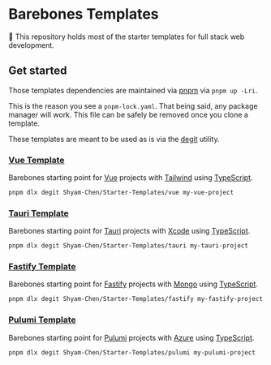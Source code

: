 # Barebones Templates

🍖 This repository holds most of the starter templates for full stack web development.

## Get started

Those templates dependencies are maintained via [pnpm](https://pnpm.io/) via `pnpm up -Lri`.

This is the reason you see a `pnpm-lock.yaml`. That being said, any package manager will work. This file can be safely be removed once you clone a template.

These templates are meant to be used as is via the [degit](https://github.com/Rich-Harris/degit) utility.

### [Vue Template](./vue)

Barebones starting point for [Vue](https://vuejs.org/) projects with [Tailwind](https://tailwindcss.com/) using [TypeScript](https://www.typescriptlang.org/).

```sh
pnpm dlx degit Shyam-Chen/Starter-Templates/vue my-vue-project
```

### [Tauri Template](./tauri)

Barebones starting point for [Tauri](https://tauri.app/) projects with [Xcode](https://developer.apple.com/xcode/) using [TypeScript](https://www.typescriptlang.org/).

```sh
pnpm dlx degit Shyam-Chen/Starter-Templates/tauri my-tauri-project
```

### [Fastify Template](./fastify)

Barebones starting point for [Fastify](https://fastify.dev/) projects with [Mongo](https://www.mongodb.com/) using [TypeScript](https://www.typescriptlang.org/).

```sh
pnpm dlx degit Shyam-Chen/Starter-Templates/fastify my-fastify-project
```

### [Pulumi Template](./pulumi)

Barebones starting point for [Pulumi](https://www.pulumi.com/) projects with [Azure](https://azure.microsoft.com/) using [TypeScript](https://www.typescriptlang.org/).

```sh
pnpm dlx degit Shyam-Chen/Starter-Templates/pulumi my-pulumi-project
```
